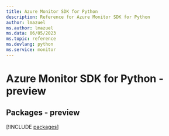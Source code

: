 ```yaml
---
title: Azure Monitor SDK for Python
description: Reference for Azure Monitor SDK for Python
author: lmazuel
ms.author: lmazuel
ms.data: 06/05/2023
ms.topic: reference
ms.devlang: python
ms.service: monitor
---
```

# Azure Monitor SDK for Python - preview
## Packages - preview
[!INCLUDE [packages](monitor-index.md)]